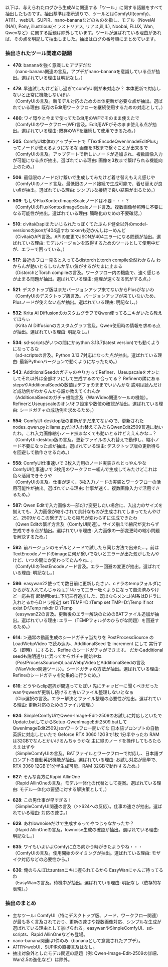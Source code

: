以下は、与えられたログから生成AIに関連する「ツール」に関する話題をすべて抽出したものです。抽出基準は指示通りで、ツールとはComfyUI(comfy)、A1111、webUI、SUPIR、nano-bananaなどのものを指し、モデル（NovelAI (NAI), Pony, illustrious(イラストリアス, リアス,ill,IL), Noobai, FLUX, Wan, Qwenなど）に関する話題は除外しています。ツールが選ばれている理由があれば、その点を明記して抽出しました。抽出はログの番号順にまとめています。

### 抽出されたツール関連の話題
- **478**: bananaを強く意識したアプデだな  
  （nano-banana関連の言及。アプデがnano-bananaを意識している点が抽出。選ばれている理由は明記なし。）

- **479**: 早速試したけど新し過ぎてcomfyUI側が未対応か？ 本体更新で対応しないと正常に機能しないぽい  
  （ComfyUIの言及。新モデル対応のための本体更新が必要な点が抽出。選ばれている理由: 既存のEdit用ワークフローを継続使用するための対応として。）

- **480**: ワイ環やと今まで使ってたEdit用のWFでそのまま使えたで  
  （ComfyUIのワークフロー(WF)言及。Edit用WFがそのまま使える点が抽出。選ばれている理由: 既存のWFを継続して使用できるため。）

- **505**: ComfyUI本体のアップデートで「TextEncodeQwenImadeEditPlus」ってノードが使えるようになるな 画像を3枚まで繋ぐことが出来るで  
  （ComfyUIの言及。アップデートで新しいノードが追加され、複数画像入力が可能になる点が抽出。選ばれている理由: 画像を3枚まで繋げられる機能向上のため。）

- **506**: 最低限のノードだけ繋いで生成してみたけど着せ替えもええ感じや  
  （ComfyUIのノード言及。最低限のノード接続で生成可能で、着せ替えが良い点が抽出。選ばれている理由: シンプルな接続で良い結果が出るため。）

- **509**: もしやFluxKontextImageScaleノードは不要・・・？  
  （ComfyUIのFluxKontextImageScaleノード言及。複数画像参照時に不要になる可能性が抽出。選ばれている理由: 簡略化のための不要確認。）

- **510**: civitaiのapiまたいじられたっぽくてたぶんド健全以外のmodel-versionsのjsonが404返すわ tokenも効かんしはーめんど  
  （CivitaiのAPI言及。APIの変更でJSONが404エラーになる問題が抽出。選ばれている理由: モデルバージョンを取得するためのツールとして使用中だが、エラーで困っている。）

- **517**: 最近のフロー見ると入ってるdistorchとtorch compile全然わからん わからんが動いとるしなんか早い気がするがたまに止まる  
  （DistorchとTorch compileの言及。ワークフロー内の機能で、速く感じるが止まる問題が抽出。選ばれている理由: 処理が速くなる気がする点。）

- **521**: デスクトップ版はまだバージョンアップ来てないからPlusがないわ  
  （ComfyUIのデスクトップ版言及。バージョンアップが来ていないため、Plusノードが使えない点が抽出。選ばれている理由: 明記なし。）

- **532**: Krita AI DiffusionのカスタムグラフでQwen使ってるニキがいたら教えてほちぃ  
  （Krita AI Diffusionのカスタムグラフ言及。Qwen使用時の情報を求める点が抽出。選ばれている理由: 明記なし。）

- **534**: sd-scriptsがいつの間にかpython 3.13.7(latest version)でも動くようになってるな  
  （sd-scriptsの言及。Python 3.13.7対応になった点が抽出。選ばれている理由: 最新Pythonバージョンで動くようになったため。）

- **543**: AdditionalSeedのガチャのやり方ってRefiner、Useupscaleをオンにしてそれ以外は全部オフにして生成するので合ってる？ Refinerの隣にあるstepsやAdditionalSeedの数値はデフォのままでいいんかな 説明は読んだけど成功例がわからんから誰か教えてくれんか  
  （AdditionalSeedのガチャ機能言及（WanVideo関連ツールの機能）。RefinerとUseupscaleのオン/オフ設定や数値の確認が抽出。選ばれている理由: シードガチャの成功例を求めるため。）

- **554**: ComfyUI-desktop版の更新がまだ来てないので、更新されたnodes_qwen.pyとllama.pyだけ入れ替えてみたらQwenEdit2509普通に動いたわ。これ入力画像縮小ノード挟まなくても動いとるけどええんかな…？  
  （ComfyUI-desktop版の言及。更新ファイルの入れ替えで動作し、縮小ノード不要になった点が抽出。選ばれている理由: デスクトップ版の更新待ちを回避して動作させるため。）

- **558**: ComfyUI仕事速いで 3枚入力用のノード実装されとっやんやな　ComfyUI仕事速いで 3枚用のワークフロー組んで生成してみたけどこれは色々活用できそうや  
  （ComfyUIの言及。仕事が速く、3枚入力ノードの実装とワークフローの活用可能性が抽出。選ばれている理由: 仕事が速く、複数画像入力で活用できるため。）

- **587**: Qwen Editで入力画像の一部だけ変更したい場合に、入出力のサイズを揃えても、入力画像が縮小されて余計なものが生成されてしまってたんやけど、2509からこの繋ぎ方したら縮尺が変わらずに生成できたわ  
  （Qwen Editの繋ぎ方言及（ComfyUI関連）。サイズ揃えで縮尺が変わらず生成できる点が抽出。選ばれている理由: 入力画像の一部変更時の縮小問題を解決するため。）

- **592**: 前バージョンのモデルとノードで試したら同じ方法で出来た…。前はTextEncodeノードのimageに何が繋いでないとエラーが出た気がしたんやけど、いつの間にか変わってたんやね…。  
  （ComfyUIのTextEncodeノード言及。エラー回避の変更が抽出。選ばれている理由: 明記なし。）

- **596**: easywan22使ってて数日前に更新したさい、cドラのtempフォルダにひらがな入れてんじゃねぇｺﾞﾙﾙｧってエラー吐くようになって自決済みやけど一応共有 起動用batに下記三行追加した、既出ならメンゴ(AI系はDドラに入れとるからDドラ指定) set TEMP=D:\Temp set TMP=D:\Temp if not exist D:\Temp mkdir D:\Temp  
  （easywan22の言及。更新後のエラー解決のためのBATファイル追加が抽出。選ばれている理由: エラー（TEMPフォルダのひらがな問題）を回避するため。）

- **614**: ＞通常の動画生成のシードガチャ当たりを PostProcessSource の LoadWebpVideo で読み込み、AdditionalSeed を increment にして 実行する（即時） にすると、Refine のシードガチャができます。 だからadditional seedも説明通りに弄ってからガチャ開始やね  
  （PostProcessSourceのLoadWebpVideoとAdditionalSeedの言及（WanVideo関連ツール）。シードガチャの方法が抽出。選ばれている理由: Refineのシードガチャを効果的に行うため。）

- **616**: どうやらclip選択が間違ってたぽい 先にチャッピーに聞くべきだった wanやqwenが更新し続けると古いファイル整理しないとなぁ  
  （Clip選択の言及。エラー解決とファイル整理の必要性が抽出。選ばれている理由: 更新対応のためのファイル管理。）

- **624**: SimpleComfyUiでQwen-Image-Edit-2509のお試しに対応しといたで Update.batしてからSetup-QwenImageEdit2509.batしてQwenImageEdit2509.jsonワークフロー開いてな 日本語プロンプトの自動英訳に対応しといたで Geforce RTX 3060 12GBで1枚 1分半やったわ RAMは32GBでなんとかいけるんちゃうかな 主に緑のノードを操作してもろたらええはずや  
  （SimpleComfyUIの言及。BATファイルとワークフローで対応し、日本語プロンプトの自動英訳機能が抽出。選ばれている理由: お試し対応が簡単で、RTX 3060 12GBで1分半生成可能、RAM 32GBで動作するため。）

- **627**: そんな貴方にRapid AllinOne  
  （Rapid AllinOneの言及。モデル一体化の代替として提案。選ばれている理由: モデル一体化の要望に対する解決策として。）

- **628**: この男仕事が早すぎる！  
  （SimpleComfyUI関連の言及（>>624への反応）。仕事の速さが抽出。選ばれている理由: 対応の速さ。）

- **629**: あれlownoiseだけで生成するってやつじゃなかったか？  
  （Rapid AllinOneの言及。lownoise生成の確認が抽出。選ばれている理由: 明記なし。）

- **635**: ワイもいよいよComfyに立ち向かう時がきたようやね・・・  
  （ComfyUIの言及。使用開始のタイミングが抽出。選ばれている理由: モザイク対応などの必要性から。）

- **636**: 俺のちんぽはzuntanニキに握られてるから EasyWanにゃんご待ってるわ  
  （EasyWanの言及。待機中が抽出。選ばれている理由: 明記なし（依存的な表現）。）

### 抽出のまとめ
- 主なツール: ComfyUI（特にデスクトップ版、ノード、ワークフロー関連）が最も多く言及されており、更新の速さや複数画像対応、シンプルな生成が選ばれている理由として挙げられる。easywanやSimpleComfyUI、sd-scripts、Rapid AllinOneなども登場。
- nano-banana関連は1件のみ（bananaとして意識されたアプデ）。
- A1111やwebUI、SUPIRの直接言及はなし。
- 抽出対象外としたモデル関連の話題（例: Qwen-Image-Edit-2509の詳細、Wan2.5の進化など）は除外。